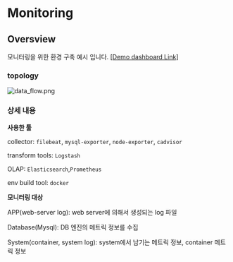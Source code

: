 # Monitoring

## Oversview

모니터링을 위한 환경 구축 예시 입니다. 
[[Demo dashboard Link]](http://demo.cucuridas.info:34322)

### topology

![data_flow.png](data_flow.png)

### **상세 내용**

**사용한 툴** 

collector: `filebeat`, `mysql-exporter`, `node-exporter`, `cadvisor`

transform tools: `Logstash`

OLAP: `Elasticsearch`,`Prometheus`

env build tool: `docker`

**모니터링 대상** 

APP(web-server log): web server에 의해서 생성되는 log 파일

Database(Mysql): DB 엔진의 메트릭 정보를 수집

System(container, system log): system에서 남기는 메트릭 정보, container 메트릭 정보

###